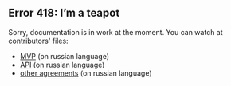 ## Error 418: I’m a teapot

Sorry, documentation is in work at the moment. You can watch at contributors' files:
* [MVP](docs/MVP.md) (on russian language)
* [API](docs/API.md) (on russian language)
* [other agreements](docs/API_agreements.md) (on russian language)